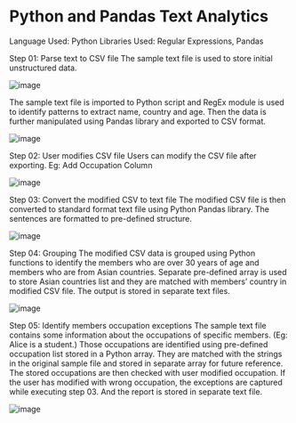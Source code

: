 # Python and Pandas Text Analytics

Language Used: Python
Libraries Used: Regular Expressions, Pandas

Step 01: Parse text to CSV file
The sample text file is used to store initial unstructured data.

![image](https://user-images.githubusercontent.com/109261990/215699693-0c28871c-4069-4a19-b794-54741d7b0ac9.png)

 
The sample text file is imported to Python script and RegEx module is used to identify patterns to extract name, country and age. Then the data is further manipulated using Pandas library and exported to CSV format.

![image](https://user-images.githubusercontent.com/109261990/215699764-3abe3de6-922a-4ba5-b396-869c689e43ef.png)

Step 02: User modifies CSV file
Users can modify the CSV file after exporting. Eg: Add Occupation Column

![image](https://user-images.githubusercontent.com/109261990/215699809-c40bb0bf-7b34-47a4-a0d5-0041a50aa861.png)

 
Step 03: Convert the modified CSV to text file
The modified CSV file is then converted to standard format text file using Python Pandas library. The sentences are formatted to pre-defined structure.

![image](https://user-images.githubusercontent.com/109261990/215699833-ddfb3458-de98-446f-a3b7-f9d75dc822e8.png)

 
Step 04: Grouping
The modified CSV data is grouped using Python functions to identify the members who are over 30 years of age and members who are from Asian countries. Separate pre-defined array is used to store Asian countries list and they are matched with members’ country in modified CSV file. The output is stored in separate text files.

![image](https://user-images.githubusercontent.com/109261990/215699913-b70f665e-33ee-4403-8ac5-8c7f6d93533c.png)
 
 
Step 05: Identify members occupation exceptions
The sample text file contains some information about the occupations of specific members. (Eg: Alice is a student.) Those occupations are identified using pre-defined occupation list stored in a Python array. They are matched with the strings in the original sample file and stored in separate array for future reference.
The stored occupations are then checked with user modified occupation. If the user has modified with wrong occupation, the exceptions are captured while executing step 03. And the report is stored in separate text file.

![image](https://user-images.githubusercontent.com/109261990/215699956-5dde38f2-e10b-4aea-a9f6-bf2e3f877418.png)

 
